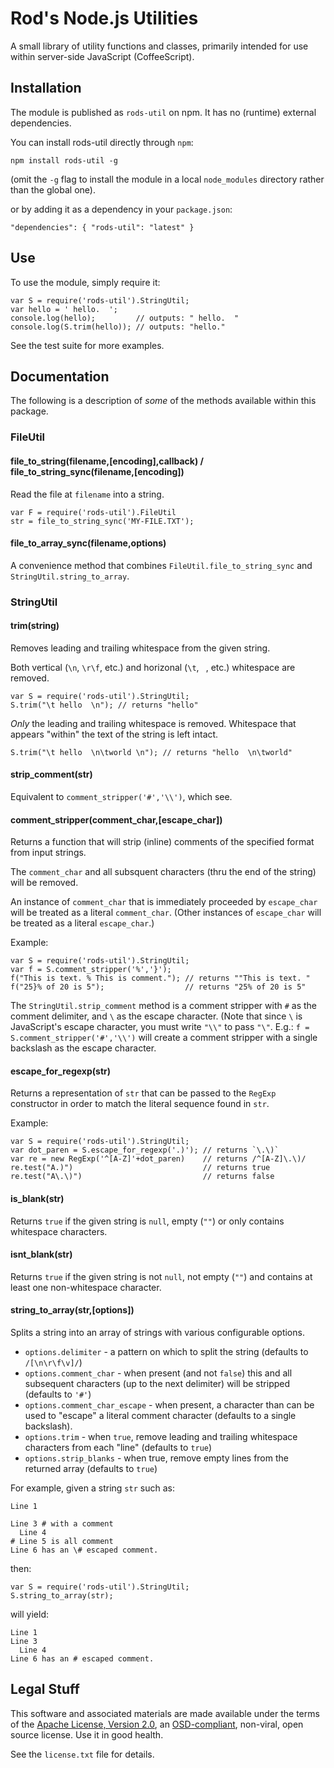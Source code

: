 # Rod's Node.js Utilities

A small library of utility functions and classes, primarily intended for use within server-side JavaScript (CoffeeScript).

## Installation

The module is published as `rods-util` on npm.  It has no (runtime) external dependencies.

You can install rods-util directly through `npm`:

    npm install rods-util -g

(omit the `-g` flag to install the module in a local `node_modules` directory rather than the global one).

or by adding it as a dependency in your `package.json`:

    "dependencies": { "rods-util": "latest" }

## Use

To use the module, simply require it:

    var S = require('rods-util').StringUtil;
    var hello = ' hello.  ';
    console.log(hello);         // outputs: " hello.  "
    console.log(S.trim(hello)); // outputs: "hello."

See the test suite for more examples.

## Documentation

The following is a description of *some* of the methods available within this package.

### FileUtil

#### file_to_string(filename,[encoding],callback) / file_to_string_sync(filename,[encoding])

Read the file at `filename` into a string.

    var F = require('rods-util').FileUtil
    str = file_to_string_sync('MY-FILE.TXT');

#### file_to_array_sync(filename,options)

A convenience method that combines `FileUtil.file_to_string_sync` and `StringUtil.string_to_array`.

### StringUtil

#### trim(string)

Removes leading and trailing whitespace from the given string.

Both vertical (`\n`, `\r\f`, etc.) and horizonal (`\t`, ` `, etc.) whitespace are removed.

    var S = require('rods-util').StringUtil;
    S.trim("\t hello  \n"); // returns "hello"

*Only* the leading and trailing whitespace is removed.  Whitespace that appears "within" the text of the string is left intact.

    S.trim("\t hello  \n\tworld \n"); // returns "hello  \n\tworld"

#### strip_comment(str)

Equivalent to `comment_stripper('#','\\')`, which see.

#### comment_stripper(comment_char,[escape_char])

Returns a function that will strip (inline) comments of the specified format from input strings.

The `comment_char` and all subsquent characters (thru the end of the string) will be removed.

An instance of `comment_char` that is immediately proceeded by `escape_char` will be treated as a literal `comment_char`.  (Other instances of `escape_char` will be treated as a literal `escape_char`.)

Example:

    var S = require('rods-util').StringUtil;
    var f = S.comment_stripper('%','}');
    f("This is text. % This is comment."); // returns ""This is text. "
    f("25}% of 20 is 5");                  // returns "25% of 20 is 5"

The `StringUtil.strip_comment` method is a comment stripper with `#` as the comment delimiter, and `\` as the escape character.  (Note that since `\` is JavaScript's escape character, you must write `"\\"` to pass `"\"`. E.g.: `f = S.comment_stripper('#','\\')` will create a comment stripper with a single backslash as the escape character.

#### escape_for_regexp(str)

Returns a representation of `str` that can be passed to the `RegExp` constructor in order to match the literal sequence found in `str`.

Example:

    var S = require('rods-util').StringUtil;
    var dot_paren = S.escape_for_regexp('.)'); // returns `\.\)`
    var re = new RegExp('^[A-Z]'+dot_paren)    // returns /^[A-Z]\.\)/
    re.test("A.)")                             // returns true
    re.test("A\.\)")                           // returns false

#### is_blank(str)

Returns `true` if the given string is `null`, empty (`""`) or only contains whitespace characters.

#### isnt_blank(str)

Returns `true` if the given string is not `null`, not empty (`""`) and contains at least one non-whitespace character.

#### string_to_array(str,[options])

Splits a string into an array of strings with various configurable options.

* `options.delimiter` - a pattern on which to split the string (defaults to `/[\n\r\f\v]/`)
* `options.comment_char` - when present (and not `false`) this and all subsequent characters (up to the next delimiter) will be stripped (defaults to `'#'`)
* `options.comment_char_escape` - when present, a character than can be used to "escape" a literal comment character (defaults to a single backslash).
* `options.trim` - when `true`, remove leading and trailing whitespace characters from each "line" (defaults to `true`)
* `options.strip_blanks` - when true, remove empty lines from the returned array (defaults to `true`)

For example, given a string `str` such as:

    Line 1

    Line 3 # with a comment
      Line 4
    # Line 5 is all comment
    Line 6 has an \# escaped comment.

then:

    var S = require('rods-util').StringUtil;
    S.string_to_array(str);

will yield:

    Line 1
    Line 3
      Line 4
    Line 6 has an # escaped comment.

## Legal Stuff

This software and associated materials are made available under the terms of the [Apache License, Version 2.0](http://www.apache.org/licenses/LICENSE-2.0), an [OSD-compliant](http://www.opensource.org/licenses/Apache-2.0), non-viral, open source license. Use it in good health.

See the `license.txt` file for details.
